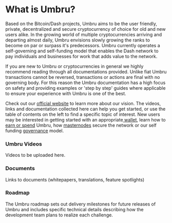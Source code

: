 # What is Umbru?

Based on the Bitcoin/Dash projects, Umbru aims to be the user friendly, private, decentralized and secure cryptocurrency of choice for old and new users alike. In the growing world of multiple cryptocurrencies arriving and departing almost daily, Umbru envisions slowly growing the ranks to become on par or surpass it's predecessors. Umbru currently operates a self-governing and self-funding model that enables the Dash network to pay individuals and businesses for work that adds value to the network.

If you are new to Umbru or cryptocurrencies in general we highly recommend reading through all documentations provided. Unlike fiat Umbru transactions cannot be reversed, transactions or actions are final with no governing body. For this reason the Umbru documentation has a high focus on safety and providing examples or 'step by step' guides where applicable to ensure your experience with Umbru is one of the best.

Check out our [official website](https://umbru.io) to learn more about our vision. The videos, links and documentation collected here can help you get started, or use the table of contents on the left to find a specific topic of interest. New users may be interested in getting started with an appropriate[ wallet](../users/wallets.md), learn how to [earn or spend](../users/mining-and-transactions.md) Umbru, how [masternodes](../network/masternodes.md) secure the network or our self funding [governance](../network/governance.md) model.

### Umbru Videos

Videos to be uploaded here.

### Documents

Links to documents \(whitepapers, translations, feature spotlights\)

### Roadmap

The Umbru roadmap sets out delivery milestones for future releases of Umbru and includes specific technical details describing how the development team plans to realize each challenge.

